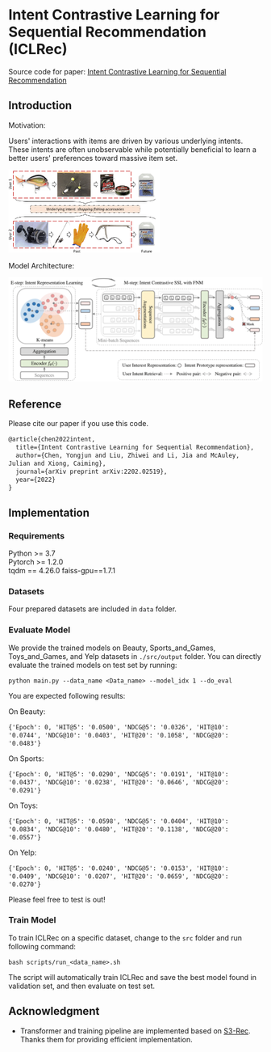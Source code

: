 # Intent Contrastive Learning for Sequential Recommendation (ICLRec)

Source code for paper: [Intent Contrastive Learning for Sequential Recommendation](https://arxiv.org/pdf/2202.02519.pdf)

## Introduction

Motivation: 

Users' interactions with items are driven by various underlying intents. These intents are often unobservable while potentially beneficial to learn a better users' preferences toward massive item set.

<img src="./img/motivation_sports.png" width="300">

Model Architecture:

<img src="./img/model.png" width="800">

## Reference

Please cite our paper if you use this code.

```
@article{chen2022intent,
  title={Intent Contrastive Learning for Sequential Recommendation},
  author={Chen, Yongjun and Liu, Zhiwei and Li, Jia and McAuley, Julian and Xiong, Caiming},
  journal={arXiv preprint arXiv:2202.02519},
  year={2022}
}
```

## Implementation
### Requirements

Python >= 3.7  
Pytorch >= 1.2.0  
tqdm == 4.26.0 
faiss-gpu==1.7.1

### Datasets

Four prepared datasets are included in `data` folder.


### Evaluate Model

We provide the trained models on Beauty, Sports_and_Games, Toys_and_Games, and Yelp datasets in `./src/output` folder. You can directly evaluate the trained models on test set by running:

```
python main.py --data_name <Data_name> --model_idx 1 --do_eval
```

You are expected following results:

On Beauty: 
```
{'Epoch': 0, 'HIT@5': '0.0500', 'NDCG@5': '0.0326', 'HIT@10': '0.0744', 'NDCG@10': '0.0403', 'HIT@20': '0.1058', 'NDCG@20': '0.0483'}
```
On Sports:
```
{'Epoch': 0, 'HIT@5': '0.0290', 'NDCG@5': '0.0191', 'HIT@10': '0.0437', 'NDCG@10': '0.0238', 'HIT@20': '0.0646', 'NDCG@20': '0.0291'}
```
On Toys:

```
{'Epoch': 0, 'HIT@5': '0.0598', 'NDCG@5': '0.0404', 'HIT@10': '0.0834', 'NDCG@10': '0.0480', 'HIT@20': '0.1138', 'NDCG@20': '0.0557'}
```

On Yelp:
```
{'Epoch': 0, 'HIT@5': '0.0240', 'NDCG@5': '0.0153', 'HIT@10': '0.0409', 'NDCG@10': '0.0207', 'HIT@20': '0.0659', 'NDCG@20': '0.0270'}
```

Please feel free to test is out!


### Train Model

To train ICLRec on a specific dataset, change to the `src` folder and run following command: 

```
bash scripts/run_<data_name>.sh
```

The script will automatically train ICLRec and save the best model found in validation set, and then evaluate on test set.


## Acknowledgment
 - Transformer and training pipeline are implemented based on [S3-Rec](https://github.com/RUCAIBox/CIKM2020-S3Rec). Thanks them for providing efficient implementation.

